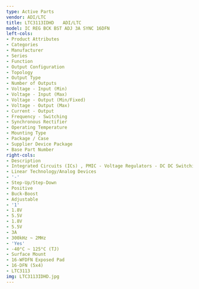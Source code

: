 ```yaml
---
type: Active Parts
vendor: ADI/LTC
title: LTC3113IDHD　　ADI/LTC
model: IC REG BCK BST ADJ 3A SYNC 16DFN
left-cols:
- Product Attributes
- Categories
- Manufacturer
- Series
- Function
- Output Configuration
- Topology
- Output Type
- Number of Outputs
- Voltage - Input (Min)
- Voltage - Input (Max)
- Voltage - Output (Min/Fixed)
- Voltage - Output (Max)
- Current - Output
- Frequency - Switching
- Synchronous Rectifier
- Operating Temperature
- Mounting Type
- Package / Case
- Supplier Device Package
- Base Part Number
right-cols:
- Description
- Integrated Circuits (ICs) , PMIC - Voltage Regulators - DC DC Switching Regulators
- Linear Technology/Analog Devices
- '-'
- Step-Up/Step-Down
- Positive
- Buck-Boost
- Adjustable
- '1'
- 1.8V
- 5.5V
- 1.8V
- 5.5V
- 3A
- 300kHz ~ 2MHz
- 'Yes'
- -40°C ~ 125°C (TJ)
- Surface Mount
- 16-WFDFN Exposed Pad
- 16-DFN (5x4)
- LTC3113
img: LTC3113IDHD.jpg
---
```

